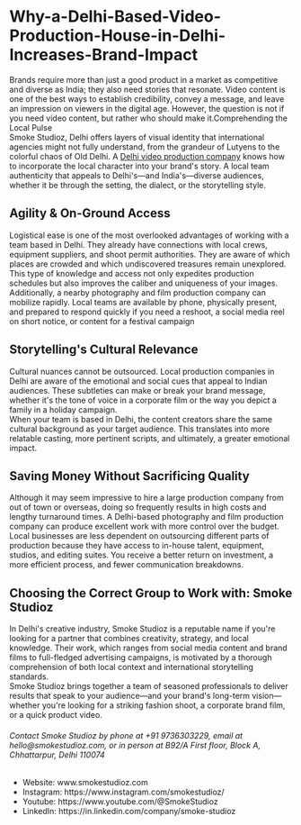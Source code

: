 <h1> Why-a-Delhi-Based-Video-Production-House-in-Delhi-Increases-Brand-Impact</h1>
Brands require more than just a good product in a market as competitive and diverse as India; they also need stories that resonate. Video content is one of the best ways to establish credibility, convey a message, and leave an impression on viewers in the digital age. However, the question is not if you need video content, but rather who should make it.Comprehending the Local Pulse<br>
Smoke Studioz, Delhi offers layers of visual identity that international agencies might not fully understand, from the grandeur of Lutyens to the colorful chaos of Old Delhi. A <a href="https://www.smokestudioz.com/" title"video production house in delhi" alt="video production house in delhi">Delhi video production company</a> knows how to incorporate the local character into your brand's story. A local team authenticity that appeals to Delhi's—and India's—diverse audiences, whether it be through the setting, the dialect, or the storytelling style.<br>
<h2>Agility & On-Ground Access</h2>
Logistical ease is one of the most overlooked advantages of working with a team based in Delhi. They already have connections with local crews, equipment suppliers, and shoot permit authorities. They are aware of which places are crowded and which undiscovered treasures remain unexplored. This type of knowledge and access not only expedites production schedules but also improves the caliber and uniqueness of your images.<br>
Additionally, a nearby photography and film production company can mobilize rapidly. Local teams are available by phone, physically present, and prepared to respond quickly if you need a reshoot, a social media reel on short notice, or content for a festival campaign<br>
<h2>Storytelling's Cultural Relevance</h2>
Cultural nuances cannot be outsourced. Local production companies in Delhi are aware of the emotional and social cues that appeal to Indian audiences. These subtleties can make or break your brand message, whether it's the tone of voice in a corporate film or the way you depict a family in a holiday campaign.<br>
When your team is based in Delhi, the content creators share the same cultural background as your target audience. This translates into more relatable casting, more pertinent scripts, and ultimately, a greater emotional impact.<br>
<h2>Saving Money Without Sacrificing Quality</h2>
Although it may seem impressive to hire a large production company from out of town or overseas, doing so frequently results in high costs and lengthy turnaround times. A Delhi-based photography and film production company can produce excellent work with more control over the budget.<br>
Local businesses are less dependent on outsourcing different parts of production because they have access to in-house talent, equipment, studios, and editing suites. You receive a better return on investment, a more efficient process, and fewer communication breakdowns.<br>
<h2>Choosing the Correct Group to Work with: Smoke Studioz</h2>
In Delhi's creative industry, Smoke Studioz is a reputable name if you're looking for a partner that combines creativity, strategy, and local knowledge. Their work, which ranges from social media content and brand films to full-fledged advertising campaigns, is motivated by a thorough comprehension of both local context and international storytelling standards.<br>
Smoke Studioz brings together a team of seasoned professionals to deliver results that speak to your audience—and your brand's long-term vision—whether you're looking for a striking fashion shoot, a corporate brand film, or a quick product video.<br>
<h6>Contact Smoke Studioz by phone at +91 9736303229, email at hello@smokestudioz.com, or in person at B92/A First floor, Block A, Chhattarpur, Delhi 110074</h6>
<ul>
 <li>Website: www.smokestudioz.com</li> 
 <li>Instagram: https://www.instagram.com/smokestudioz/</li> 
<li>Youtube: https://www.youtube.com/@SmokeStudioz</li> 
<li>LinkedIn: https://in.linkedin.com/company/smoke-studioz</li>
